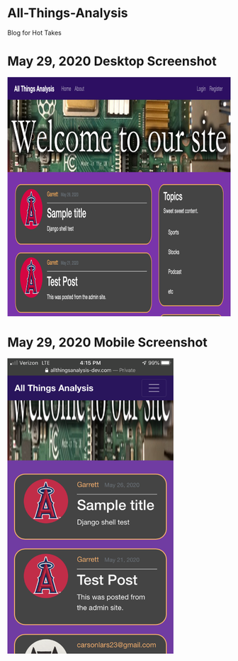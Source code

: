 # All-Things-Analysis
Blog for Hot Takes

# May 29, 2020 Desktop Screenshot
<img src="May29 ATA pic.png" alt="Website Screenshot" width="907" height="540">

# May 29, 2020 Mobile Screenshot
<img src="IMG_4462.PNG" alt="Website Screenshot" width="375" height="667">

